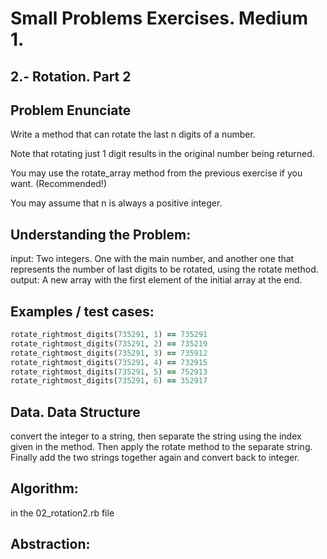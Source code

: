 # Small Problems Exercises. Medium 1.

## 2.- Rotation. Part 2

## Problem Enunciate

Write a method that can rotate the last n digits of a number.

Note that rotating just 1 digit results in the original number being returned.

You may use the rotate_array method from the previous exercise if you want. (Recommended!)

You may assume that n is always a positive integer.

## Understanding the Problem:

input: Two integers. One with the main number, and another one that represents the number of last digits to be rotated, using the rotate method. 
output: A new array with the first element of the initial array at the end.


## Examples / test cases:

```ruby
rotate_rightmost_digits(735291, 1) == 735291
rotate_rightmost_digits(735291, 2) == 735219
rotate_rightmost_digits(735291, 3) == 735912
rotate_rightmost_digits(735291, 4) == 732915
rotate_rightmost_digits(735291, 5) == 752913
rotate_rightmost_digits(735291, 6) == 352917
```

## Data. Data Structure

convert the integer to a string, then separate the string using the index given in the method. Then apply the rotate method to the separate string. 
Finally add the two strings together again and convert back to integer. 
 
## Algorithm:

in the 02_rotation2.rb file

## Abstraction: